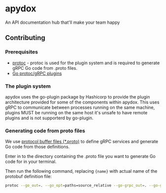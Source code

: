 # apydox
An API documentation hub that'll make your team happy

## Contributing

### Prerequisites

- [protoc](https://grpc.io/docs/protoc-installation/) - protoc is used for the plugin system and is required to generate gRPC Go code from .proto files.
- [Go protoc/gRPC plugins](https://grpc.io/docs/languages/go/quickstart/)

### The plugin system

apydox uses the go-plugin package by Hashicorp to provide the plugin architecture provided for some of the components within apydox.
This uses gRPC to communicate between processes running on the same machine, plugins MUST be running on the same host it's unsafe to have remote plugins and is not supporterd by go-plugin.

### Generating code from proto files

We use [protocol buffer files (*.proto)](https://developers.google.com/protocol-buffers) to define gRPC services and generate Go code from those definitions.

Enter in to the directory containing the .proto file you want to generate Go code for in your terminal.

Then run the following command, replacing `{name}` with actual name of the protobuf definition file:
```bash
protoc --go_out=. --go_opt=paths=source_relative --go-grpc_out=. --go-grpc_opt=paths=source_relative {name}.proto
```
